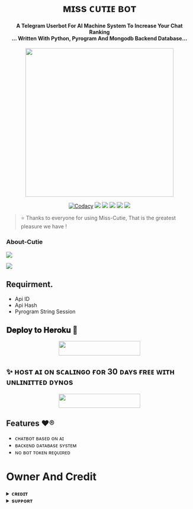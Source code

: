 <h1 align="center"><b> ᴍɪss ᴄᴜᴛɪᴇ ʙᴏᴛ </b></h1>

<h4 align="center">A Telegram Userbot For AI Machine System To Increase Your Chat Ranking <br> ... Written With Python, Pyrogram And Mongodb Backend Database...</h4>

<p align="center"><a href="https:/t.me/SayJust"><img src="https://te.legra.ph/file/a52d27c0fff348158a96e.jpg" width="400"></a></p>

<p align="center">
    <a href="https://app.codacy.com/manual/TheTeamScary/Ai-UserBot/dashboard"> <img src="https://img.shields.io/codacy/grade/4d58f2a402b54aed8a7d95f7add45a81?color=brightgreen&logo=codacy&logoColor=green&style=for-the-badge" alt="Codacy" /></a>
    <a href="https://github.com/TheTeamScary/Ai-UserBot"> <img src="https://img.shields.io/github/repo-size/TheTeamScary/Ai-UserBot?color=orange&logo=github&logoColor=green&style=for-the-badge" /></a>
    <a href="https://github.com/TheTeamScary/Ai-UserBot/commits/prince"> <img src="https://img.shields.io/github/last-commit/TheTeamScary/Ai-UserBot?color=brown&logo=github&logoColor=green&style=for-the-badge" /></a>
    <a href="https://github.com/TheTeamScary/Ai-UserBot/issues"> <img src="https://img.shields.io/github/issues/TheTeamScary/Ai-UserBot?color=blueviolet&logo=github&logoColor=green&style=for-the-badge" /></a>
    <a href="https://github.com/TheTeamScary/Ai-UserBot/network/members"> <img src="https://img.shields.io/github/forks/TheTeamScary/Ai-UserBot?color=red&logo=github&logoColor=green&style=for-the-badge" /></a>  
    <a href="https://pypi.org/project/Telethon/"> <img src="https://img.shields.io/pypi/v/telethon?color=yellow&label=telethon&logo=python&logoColor=green&style=for-the-badge" /></a>
</p>

> ⭐️ Thanks to everyone for using Miss-Cutie, That is the greatest pleasure we have !

### About-Cutie

<a href="https://youtube.com/@LakshyaisLive"><img src="https://img.shields.io/badge/Join-Subscribe%20Support-blue.svg?style=for-the-badge&logo=YouTube"></a> 

<a href="https://t.me/SayJust"><img src="https://img.shields.io/badge/Owner's%20Official-green.svg?logo=telegram"></a>

## Requirment.
- Api ID
- Api Hash
- Pyrogram String Session


    
## 𝐃𝐞𝐩𝐥𝐨𝐲 𝐭𝐨 𝐇𝐞𝐫𝐨𝐤𝐮 🥀

<p align="center"><a href="https://heroku.com/deploy?template=https://github.com/TheTeamScary/Ai-UserBot"> <img src="https://img.shields.io/badge/ᴅᴇᴘʟᴏʏ%20ᴛᴏ%20ʜᴇʀᴏᴋᴜ-black?style=for-the-badge&logo=heroku" width="220" height="38.45"/></a></p>

## ✨ ʜᴏsᴛ ᴀɪ ᴏɴ sᴄᴀʟɪɴɢᴏ ғᴏʀ 30 ᴅᴀʏs ғʀᴇᴇ ᴡɪᴛʜ ᴜɴʟɪɴɪᴛᴛᴇᴅ ᴅʏɴᴏs

<p align="center"><a href="https://auth.scalingo.com/users/auth/github"> <img src="https://img.shields.io/badge/ᴅᴇᴘʟᴏʏ%20ᴛᴏ%20sᴄᴀʟɪɴɢᴏ-black?style=for-the-badge&logo=scalingo" width="220" height="38.45"/></a></p>


## Features ❤️®
- ᴄʜᴀᴛʙᴏᴛ ʙᴀsᴇᴅ ᴏɴ ᴀɪ 
- ʙᴀᴄᴋᴇɴᴅ ᴅᴀᴛᴀʙᴀsᴇ sʏsᴛᴇᴍ
- ɴᴏ ʙᴏᴛ ᴛᴏᴋᴇɴ ʀᴇǫᴜɪʀᴇᴅ

# Owner And Credit


<details>
<summary><b>ᴄʀᴇᴅɪᴛ</b></summary>
<br>

## 𝐒𝐩𝐞𝐜𝐢𝐚𝐥 𝐂𝐫𝐞𝐝𝐢𝐭

- [𓆩𝙇«𝘼«𝙆»𝙎»𝙃𓆪](https://t.me/SayJust)


</details>



<details>
<summary><b>sᴜᴘᴘᴏʀᴛ</b></summary>
<br>

# Support
<a href="https://t.me/Chat_ixz"><img src="https://img.shields.io/badge/Join-Telegram%20Group-green.svg?logo=Telegram"></a>
<a href="https://t.me/ScaryNetwork"><img src="https://img.shields.io/badge/Join-Telegram%20Channel-green.svg?logo=telegram"></a>
<a href="https://t.me/SayJust"><img src="https://img.shields.io/badge/Owner's%20Official-green.svg?logo=telegram"></a>


</details>
